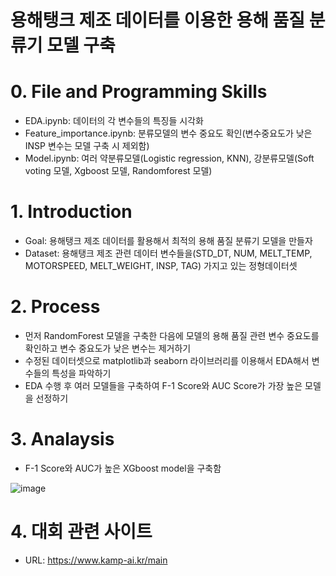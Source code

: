 # 용해탱크 제조 데이터를 이용한 용해 품질 분류기 모델 구축
# 0. File and Programming Skills
- EDA.ipynb: 데이터의 각 변수들의 특징들 시각화  
- Feature_importance.ipynb: 분류모델의 변수 중요도 확인(변수중요도가 낮은 INSP 변수는 모델 구축 시 제외함)
- Model.ipynb: 여러 약분류모델(Logistic regression, KNN), 강분류모델(Soft voting 모델, Xgboost 모델, Randomforest 모델)
  
# 1. Introduction
- Goal: 용해탱크 제조 데이터를 활용해서 최적의 용해 품질 분류기 모델을 만들자
- Dataset: 용해탱크 제조 관련 데이터 변수들을(STD_DT, NUM, MELT_TEMP, MOTORSPEED, MELT_WEIGHT, INSP, TAG) 가지고 있는 정형데이터셋

# 2. Process
- 먼저 RandomForest 모델을 구축한 다음에 모델의 용해 품질 관련 변수 중요도를 확인하고 변수 중요도가 낮은 변수는 제거하기
- 수정된 데이터셋으로 matplotlib과 seaborn 라이브러리를 이용해서 EDA해서 변수들의 특성을 파악하기
- EDA 수행 후 여러 모델들을 구축하여 F-1 Score와 AUC Score가 가장 높은 모델을 선정하기

# 3. Analaysis
- F-1 Score와 AUC가 높은 XGboost model을 구축함
  
![image](https://github.com/heojunbong2/portfolio/assets/168062535/5f8e9828-062f-4b49-af90-4c9bd0ff7b45)

# 4. 대회 관련 사이트

- URL: https://www.kamp-ai.kr/main
